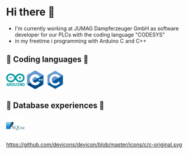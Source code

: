 # Hi there 👋
* I'm currently working at JUMAG Dampferzeuger GmbH as software developer for our PLCs with the coding language "CODESYS"
* in my freetime i programming with Arduino C and C++

## 🔧 Coding languages 🔧
<div>
  <img src="https://github.com/devicons/devicon/blob/master/icons/arduino/arduino-original-wordmark.svg" title="Arduino C" alt="Arduino C" width="50" height="50"/>
  <img src="https://github.com/devicons/devicon/blob/master/icons/cplusplus/cplusplus-original.svg" title="Cpp" alt="Cpp" width="50" height="50"/>
  <img src="https://github.com/devicons/devicon/blob/master/icons/c/c-original.svg" title="C" alt="Cpp" width="50" height="50"/>
</div>

## 💾 Database experiences 💾
<div>
  <img src="https://github.com/devicons/devicon/blob/master/icons/sqlite/sqlite-original-wordmark.svg" title="SQLite" alt="SQLite" width="50" height="50"/>
</div>

 https://github.com/devicons/devicon/blob/master/icons/c/c-original.svg
<!--
**AlexanderTonn/AlexanderTonn** is a ✨ _special_ ✨ repository because its `README.md` (this file) appears on your GitHub profile.

Here are some ideas to get you started:

- 🔭 I’m currently working on ...
- 🌱 I’m currently learning ...
- 👯 I’m looking to collaborate on ...
- 🤔 I’m looking for help with ...
- 💬 Ask me about ...
- 📫 How to reach me: ...
- 😄 Pronouns: ...
- ⚡ Fun fact: ...
-->
